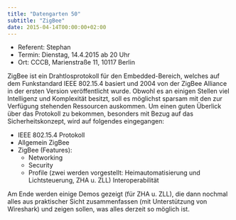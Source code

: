```yaml
---
title: "Datengarten 50"
subtitle: "ZigBee"
date: 2015-04-14T00:00:00+02:00
---
```


-   Referent: Stephan
-   Termin: Dienstag, 14.4.2015 ab 20 Uhr
-   Ort: CCCB, Marienstraße 11, 10117 Berlin

ZigBee ist ein Drahtlosprotokoll für den Embedded-Bereich, welches auf
dem Funkstandard IEEE 802.15.4 basiert und 2004 von der ZigBee Alliance
in der ersten Version veröffentlicht wurde. Obwohl es an einigen Stellen
viel Intelligenz und Komplexität besitzt, soll es möglichst sparsam mit
den zur Verfügung stehenden Ressourcen auskommen. Um einen guten
Überlick über das Protokoll zu bekommen, besonders mit Bezug auf das
Sicherheitskonzept, wird auf folgendes eingegangen:

-   IEEE 802.15.4 Protokoll
-   Allgemein ZigBee
-   ZigBee (Features):
    -   Networking
    -   Security
    -   Profile (zwei werden vorgestellt: Heimautomatisierung und
        Lichtsteuerung, ZHA u. ZLL) Interoperabilität

Am Ende werden einige Demos gezeigt (für ZHA u. ZLL), die dann nochmal
alles aus praktischer Sicht zusammenfassen (mit Unterstützung von
Wireshark) und zeigen sollen, was alles derzeit so möglich ist.

